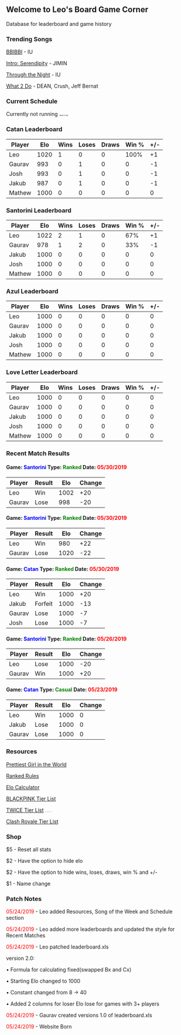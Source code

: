 ## Welcome to Leo's Board Game Corner

Database for leaderboard and game history

### Trending Songs

[BBIBBI](https://www.youtube.com/watch?v=nM0xDI5R50E) - IU

[Intro: Serendipity](https://www.youtube.com/watch?v=BEMaH9Sm3lQ) - JIMIN

[Through the Night](https://www.youtube.com/watch?v=BzYnNdJhZQw) - IU

[What 2 Do](https://www.youtube.com/watch?v=gMrYfJGm7kM) - DEAN, Crush, Jeff Bernat

### Current Schedule

Currently not running <span style="font-size:4px">Jakub is Gay</span>

### Catan Leaderboard

| Player | Elo  | Wins | Loses | Draws | Win % | +/- |
|--------|------|------|-------|-------|-------|-----|
| Leo    | 1020 | 1    | 0     | 0     | 100%     | +1   |
| Gaurav | 993 | 0    | 1     | 0     | 0     | -1   |
| Josh   | 993 | 0    | 1     | 0     | 0     | -1   |
| Jakub  | 987 | 0    | 1     | 0     | 0     | -1   |
| Mathew | 1000 | 0    | 0     | 0     | 0     | 0   |

### Santorini Leaderboard

| Player | Elo  | Wins | Loses | Draws | Win % | +/- |
|--------|------|------|-------|-------|-------|-----|
| Leo    | 1022  | 2    | 1     | 0     | 67%     | +1  |
| Gaurav | 978 | 1    | 2     | 0     | 33%  | -1  |
| Jakub  | 1000 | 0    | 0     | 0     | 0     | 0   |
| Josh   | 1000 | 0    | 0     | 0     | 0     | 0   |
| Mathew | 1000 | 0    | 0     | 0     | 0     | 0   |

### Azul Leaderboard

| Player | Elo  | Wins | Loses | Draws | Win % | +/- |
|--------|------|------|-------|-------|-------|-----|
| Leo    | 1000 | 0    | 0     | 0     | 0     | 0   |
| Gaurav | 1000 | 0    | 0     | 0     | 0     | 0   |
| Jakub  | 1000 | 0    | 0     | 0     | 0     | 0   |
| Josh   | 1000 | 0    | 0     | 0     | 0     | 0   |
| Mathew | 1000 | 0    | 0     | 0     | 0     | 0   |

### Love Letter Leaderboard

| Player | Elo  | Wins | Loses | Draws | Win % | +/- |
|--------|------|------|-------|-------|-------|-----|
| Leo    | 1000 | 0    | 0     | 0     | 0     | 0   |
| Gaurav | 1000 | 0    | 0     | 0     | 0     | 0   |
| Jakub  | 1000 | 0    | 0     | 0     | 0     | 0   |
| Josh   | 1000 | 0    | 0     | 0     | 0     | 0   |
| Mathew | 1000 | 0    | 0     | 0     | 0     | 0   |

### Recent Match Results

#### Game: <span style="color:blue">Santorini</span> Type: <span style="color:green">Ranked</span> Date: <span style="color:red">05/30/2019</span>

| Player | Result | Elo   | Change |
|--------|--------|-------|--------|
| Leo    | Win   | 1002  | +20    |
| Gaurav | Lose    | 998  | -20    |

#### Game: <span style="color:blue">Santorini</span> Type: <span style="color:green">Ranked</span> Date: <span style="color:red">05/30/2019</span>

| Player | Result | Elo   | Change |
|--------|--------|-------|--------|
| Leo    | Win   | 980  | +22    |
| Gaurav | Lose    | 1020  | -22    |


#### Game: <span style="color:blue">Catan</span> Type: <span style="color:green">Ranked</span> Date: <span style="color:red">05/30/2019</span>

| Player | Result | Elo   | Change |
|--------|--------|-------|--------|
| Leo    | Win     | 1000  | +20    |
| Jakub  | Forfeit | 1000  | -13      |
| Gaurav | Lose    | 1000  | -7      |
| Josh   | Lose    | 1000  | -7      |

#### Game: <span style="color:blue">Santorini</span> Type: <span style="color:green">Ranked</span> Date: <span style="color:red">05/26/2019</span>

| Player | Result | Elo   | Change |
|--------|--------|-------|--------|
| Leo    | Lose   | 1000  | -20    |
| Gaurav | Win    | 1000  | +20    |

#### Game: <span style="color:blue">Catan</span> Type: <span style="color:green">Casual</span> Date: <span style="color:red">05/23/2019</span>

| Player | Result | Elo   | Change |
|--------|--------|-------|--------|
| Leo    | Win    | 1000  | 0      |
| Jakub  | Lose   | 1000  | 0      |
| Gaurav | Lose   | 1000  | 0      |

### Resources

[Prettiest Girl in the World](https://i.imgur.com/4k5spyv.jpg)

[Ranked Rules]()

[Elo Calculator](https://docs.google.com/spreadsheets/d/1GPref0aQ8dhQAkpkoBJGKyd6Vp76wi9PP4_AOw9J8ys/edit?usp=sharing)

[BLACKPINK Tier List](https://i.imgur.com/zRkXmr6.png)

[TWICE Tier List](https://i.imgur.com/b2dUNDK.png) <span style="font-size:1px">Tell Leo you found this for $1 in credits</span>

[Clash Royale Tier List](https://i.imgur.com/I2rCFlb.jpg)

### Shop

$5 - Reset all stats

$2 - Have the option to hide elo

$2 - Have the option to hide wins, loses, draws, win % and +/-

$1 - Name change

### Patch Notes

<span style="color:red">05/24/2019</span> - Leo added Resources, Song of the Week and Schedule section

<span style="color:red">05/24/2019</span> - Leo added more leaderboards and updated the style for Recent Matches

<span style="color:red">05/24/2019</span> - Leo patched leaderboard.xls

version 2.0:

• Formula for calculating fixed(swapped Bx and Cx)
  
• Starting Elo changed to 1000
  
• Constant changed from 8 -> 40
  
• Added 2 columns for loser Elo lose for games with 3+ players

<span style="color:red">05/24/2019</span> - Gaurav created versions 1.0 of leaderboard.xls

<span style="color:red">05/24/2019</span> - Website Born
